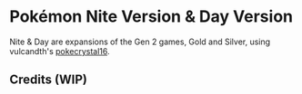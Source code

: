 # Pokémon Nite Version & Day Version

Nite & Day are expansions of the Gen 2 games, Gold and Silver, using vulcandth's [pokecrystal16](https://github.com/vulcandth/pokecrystal16).

## Credits (WIP)
